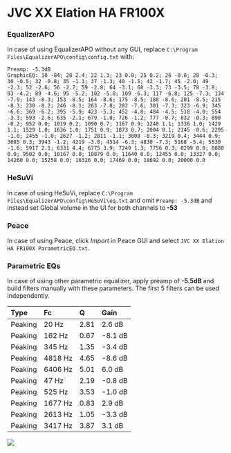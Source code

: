# JVC XX Elation HA FR100X

### EqualizerAPO
In case of using EqualizerAPO without any GUI, replace `C:\Program Files\EqualizerAPO\config\config.txt`
with:
```
Preamp: -5.3dB
GraphicEQ: 10 -84; 20 2.4; 22 1.3; 23 0.8; 25 0.2; 26 -0.0; 28 -0.3; 30 -0.5; 32 -0.8; 35 -1.1; 37 -1.3; 40 -1.5; 42 -1.7; 45 -2.0; 49 -2.3; 52 -2.6; 56 -2.7; 59 -2.8; 64 -3.1; 68 -3.3; 73 -3.5; 78 -3.8; 83 -4.2; 89 -4.6; 95 -5.2; 102 -5.8; 109 -6.3; 117 -6.8; 125 -7.3; 134 -7.9; 143 -8.3; 153 -8.5; 164 -8.6; 175 -8.5; 188 -8.6; 201 -8.5; 215 -8.3; 230 -8.2; 246 -8.1; 263 -7.8; 282 -7.6; 301 -7.3; 323 -6.9; 345 -6.6; 369 -6.2; 395 -5.9; 423 -5.3; 452 -4.8; 484 -4.5; 518 -4.0; 554 -3.3; 593 -2.6; 635 -2.1; 679 -1.8; 726 -1.2; 777 -0.7; 832 -0.3; 890 -0.2; 952 0.0; 1019 0.2; 1090 0.7; 1167 0.9; 1248 1.1; 1336 1.0; 1429 1.1; 1529 1.0; 1636 1.0; 1751 0.9; 1873 0.7; 2004 0.1; 2145 -0.6; 2295 -1.0; 2455 -1.0; 2627 -1.2; 2811 -1.1; 3008 -0.3; 3219 0.4; 3444 0.9; 3685 0.3; 3943 -1.2; 4219 -3.8; 4514 -6.3; 4830 -7.3; 5168 -5.4; 5530 -1.6; 5917 2.1; 6331 4.4; 6775 3.9; 7249 1.3; 7756 0.3; 8299 0.0; 8880 0.0; 9502 0.0; 10167 0.0; 10879 0.0; 11640 0.0; 12455 0.0; 13327 0.0; 14260 0.0; 15258 0.0; 16326 0.0; 17469 0.0; 18692 0.0; 20000 0.0
```

### HeSuVi
In case of using HeSuVi, replace `C:\Program Files\EqualizerAPO\config\HeSuVi\eq.txt` and omit `Preamp:
-5.3dB` and instead set Global volume in the UI for both channels to **-53**

### Peace
In case of using Peace, click *Import* in Peace GUI and select `JVC XX Elation HA FR100X ParametricEQ.txt`.

### Parametric EQs
In case of using other parametric equalizer, apply preamp of **-5.5dB** and build filters manually with
these parameters. The first 5 filters can be used independently.

| Type    | Fc      |    Q | Gain    |
|:--------|:--------|:-----|:--------|
| Peaking | 20 Hz   | 2.81 | 2.6 dB  |
| Peaking | 162 Hz  | 0.67 | -8.1 dB |
| Peaking | 345 Hz  | 1.35 | -3.4 dB |
| Peaking | 4818 Hz | 4.65 | -8.6 dB |
| Peaking | 6406 Hz | 5.01 | 6.0 dB  |
| Peaking | 47 Hz   | 2.19 | -0.8 dB |
| Peaking | 525 Hz  | 3.53 | -1.0 dB |
| Peaking | 1677 Hz | 0.83 | 2.9 dB  |
| Peaking | 2613 Hz | 1.05 | -3.3 dB |
| Peaking | 3417 Hz | 3.87 | 3.1 dB  |

![](https://raw.githubusercontent.com/jaakkopasanen/AutoEq/master/results/innerfidelity/sbaf-serious/JVC%20XX%20Elation%20HA%20FR100X/JVC%20XX%20Elation%20HA%20FR100X.png)
